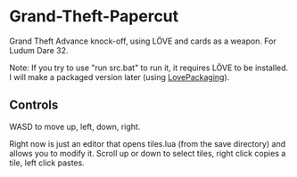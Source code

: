 # Grand-Theft-Papercut

Grand Theft Advance knock-off, using LÖVE and cards as a weapon. For Ludum Dare 32.

Note: If you try to use "run src.bat" to run it, it requires LÖVE to be installed.
I will make a packaged version later (using [LovePackaging](https://github.com/Guard13007/LovePackaging)).

## Controls

WASD to move up, left, down, right.

Right now is just an editor that opens tiles.lua (from the save directory) and allows you to modify it.
Scroll up or down to select tiles, right click copies a tile, left click pastes.
